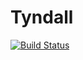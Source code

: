 # Tyndall

[![Build Status](https://travis-ci.org/jsbj/Tyndall.jl.png)](https://travis-ci.org/jsbj/Tyndall.jl)

